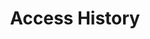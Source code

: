 ---
category: Honest user stories
extra:
- background:
  - The stories are obviously conflicting, but both valid.
- acceptance criteria:
  - Ideally, this is changeable on a per-instance basis, so that, e.g., companies
    deploying CryptPad can prioritize accountability over anonymity
title: Access History
what: hide the timestamps of my access
who: participator
why: my collaborators can not infer when and how long I worked
---
